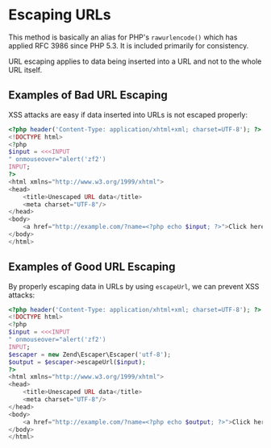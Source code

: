 # Escaping URLs

This method is basically an alias for PHP's `rawurlencode()` which has applied RFC 3986 since PHP
5.3. It is included primarily for consistency.

URL escaping applies to data being inserted into a URL and not to the whole URL itself.

## Examples of Bad URL Escaping

XSS attacks are easy if data inserted into URLs is not escaped properly:

```php
<?php header('Content-Type: application/xhtml+xml; charset=UTF-8'); ?>
<!DOCTYPE html>
<?php
$input = <<<INPUT
" onmouseover="alert('zf2')
INPUT;
?>
<html xmlns="http://www.w3.org/1999/xhtml">
<head>
    <title>Unescaped URL data</title>
    <meta charset="UTF-8"/>
</head>
<body>
    <a href="http://example.com/?name=<?php echo $input; ?>">Click here!</a>
</body>
</html>
```

## Examples of Good URL Escaping

By properly escaping data in URLs by using `escapeUrl`, we can prevent XSS attacks:

```php
<?php header('Content-Type: application/xhtml+xml; charset=UTF-8'); ?>
<!DOCTYPE html>
<?php
$input = <<<INPUT
" onmouseover="alert('zf2')
INPUT;
$escaper = new Zend\Escaper\Escaper('utf-8');
$output = $escaper->escapeUrl($input);
?>
<html xmlns="http://www.w3.org/1999/xhtml">
<head>
    <title>Unescaped URL data</title>
    <meta charset="UTF-8"/>
</head>
<body>
    <a href="http://example.com/?name=<?php echo $output; ?>">Click here!</a>
</body>
</html>
```
